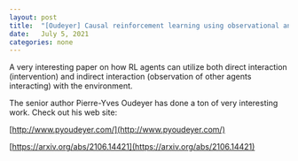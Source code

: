 ```yaml
---
layout: post
title:  "[Oudeyer] Causal reinforcement learning using observational and interventional data"
date:   July 5, 2021
categories: none
---
```


A very interesting paper on how RL agents can utilize both direct interaction (intervention) and indirect interaction (observation of other agents interacting) with the environment. 

The senior author Pierre-Yves Oudeyer has done a ton of very interesting work.  Check out his web site: 

[http://www.pyoudeyer.com/](http://www.pyoudeyer.com/)

[https://arxiv.org/abs/2106.14421](https://arxiv.org/abs/2106.14421)



 

